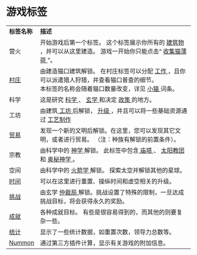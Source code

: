 # 游戏标签
<table class="wikitable">
	<tbody>
		<tr>
			<td>
				<strong>标签名称</strong>
			</td>
			<td>
				<strong>描述</strong>
			</td>
		</tr>
		<tr>
			<td>
				营火
			</td>
			<td>
				开始游戏后第一个标签。
				这个标签展示你所有的
				<a href="?file=001-猫咪百科/01-建筑物/01-食物生产">
					建筑物
				</a>
				，并可以从这里建造。
				游戏一开始你只能点击“
				<a href="?file=003-资源大全/01-猫薄荷">
					收集猫薄荷
				</a>
				”。
			</td>
		</tr>
		<tr>
			<td>
				<a href="?file=001-猫咪百科/02-村庄">村庄
			</td>
			<td>
				由建造猫口建筑解锁。
				在村庄标签可以分配
				<a href="?file=001-猫咪百科/02-村庄">
					工作
				</a>
				，且你可以派遣猎人狩猎，并查看猫口普查的细节。
				<br>本标签的名称会随着猫口数量改变，详见
				<a href="?file=003-资源大全/18-小猫">
					小猫
				</a>词条。
			</td>
		</tr>
		<tr>
			<td>
				科学
			</td>
			<td>
				这是研究
				<a href="?file=001-猫咪百科/03科学/01-科学">
					科学
				</a>
				、
				<a href="?file=001-猫咪百科/03-科学/02-玄学">
					玄学
				</a>
				和决定
				<a href="?file=001-猫咪百科/03-科学/03-政策">
					政策
				</a>
				的地方。
			</td>
		</tr>
		<tr>
			<td>
				工坊
			</td>
			<td>
				由建筑<a href="?file=001-猫咪百科/01-建筑物/08-其它建筑#工坊">
					工坊
				</a>后解锁，
				<a href="?file=001-猫咪百科/04-工坊/01-升级">
					升级
				</a>
				，并且可以将一些基础资源通过
				<a href="?file=001-猫咪百科/04-工坊/02-工艺">
					工艺制作
				</a>
			</td>
		</tr>
		<tr>
			<td>
				<a href="?file=001-猫咪百科/05-贸易">
					贸易
				</a>
			</td>
			<td>
				发现一个新的文明后解锁。在这里，您可以发现其它文明，或者进行贸易。
				（注：种族有解锁的前置条件）。
			</td>
		</tr>
		<tr>
			<td>
				宗教
			</td>
			<td>
				由科学中的
				<a href="?file=001-猫咪百科/03-科学/01-科学#神学">
					神学
				</a>
				解锁。
				此标签中包含<a href="?file=001-猫咪百科/06-宗教/001-庙塔">
					庙塔
				</a>
				、
				<a href="?file=001-猫咪百科/06-宗教/002-太阳教团">
					太阳教团
				</a>
				和
				<a href="?file=001-猫咪百科/06-宗教/003-奥秘神学">
					奥秘神学
				</a>。
			</td>
		</tr>
		<tr>
			<td>
				空间
			</td>
			<td>
				由科学中的
				<a href="?file=001-猫咪百科/03-科学/01-科学#火箭学">
					火箭学
				</a>解锁。
				探索太空并解锁其他的星球。
			</td>
		</tr>
		<tr>
			<td>
				<a href="?file=001-猫咪百科/08-时间">
					时间
				</a>
			</td>
			<td>
				可以在这里进行重置、操纵时间和虚空相关的升级。
			</td>
		</tr>
		<tr>
			<td>
				<a href="?file=002-常用资料/007-挑战模式">
					挑战
				</a>
			</td>
			<td>
				由玄学
				<a href="?file=001-猫咪百科/03-科学/02-玄学#仲裁局">
					仲裁局
				</a>
				解锁。挑战设置了特殊的限制，一旦达成挑战目标，将会获得永久的奖励。
			</td>
		</tr>
		<tr>
			<td>
				<a href="?file=001-猫咪百科/09-成就">
					成就
				</a>
			</td>
			<td>
				各种成就目标。
				有些是很容易得到的，而其他的则要复杂一些。
			</td>
		</tr>
		<tr>
			<td>
				<a href="?file=001-猫咪百科/10-统计">
					统计
				</a>
			</td>
			<td>
				显示了一些统计数据，如重置次数，领导力总数等。
			</td>
		</tr>
		<tr>
			<td>
				<a href="?file=004-第三方工具/03-Nummon">
					Nummon
				</a>
			</td>
			<td>
				通过第三方插件计算，显示有关游戏的附加信息。
			</td>
		</tr>
	</tbody>
</table>
